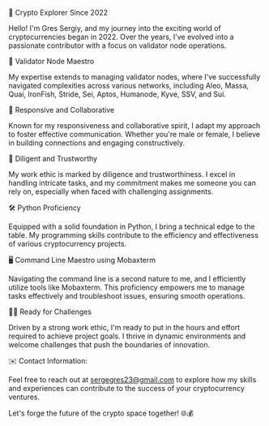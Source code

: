 🚀 Crypto Explorer Since 2022

Hello! I'm Gres Sergiy, and my journey into the exciting world of cryptocurrencies began in 2022. Over the years, I've evolved into a passionate contributor with a focus on validator node operations.

🔗 Validator Node Maestro

My expertise extends to managing validator nodes, where I've successfully navigated complexities across various networks, including Aleo, Massa, Quai, IronFish, Stride, Sei, Aptos, Humanode, Kyve, SSV, and Sui.

🤝 Responsive and Collaborative

Known for my responsiveness and collaborative spirit, I adapt my approach to foster effective communication. Whether you're male or female, I believe in building connections and engaging constructively.

💼 Diligent and Trustworthy

My work ethic is marked by diligence and trustworthiness. I excel in handling intricate tasks, and my commitment makes me someone you can rely on, especially when faced with challenging assignments.

🛠️ Python Proficiency

Equipped with a solid foundation in Python, I bring a technical edge to the table. My programming skills contribute to the efficiency and effectiveness of various cryptocurrency projects.

🖥️ Command Line Maestro using Mobaxterm

Navigating the command line is a second nature to me, and I efficiently utilize tools like Mobaxterm. This proficiency empowers me to manage tasks effectively and troubleshoot issues, ensuring smooth operations.

👩‍💻 Ready for Challenges

Driven by a strong work ethic, I'm ready to put in the hours and effort required to achieve project goals. I thrive in dynamic environments and welcome challenges that push the boundaries of innovation.

✉️ Contact Information:

Feel free to reach out at sergegres23@gmail.com to explore how my skills and experiences can contribute to the success of your cryptocurrency ventures.

Let's forge the future of the crypto space together! 🌐💰





